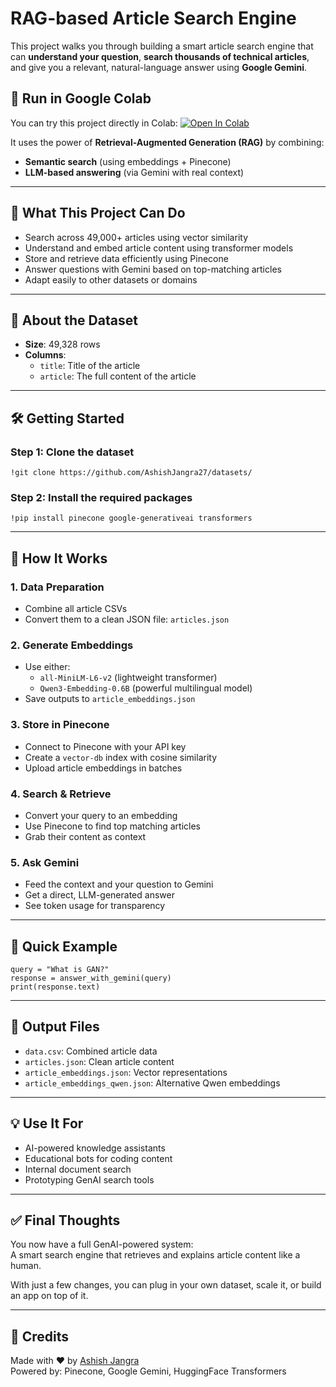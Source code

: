 # RAG-based Article Search Engine

This project walks you through building a smart article search engine that can **understand your question**, **search thousands of technical articles**, and give you a relevant, natural-language answer using **Google Gemini**.

## 🔗 Run in Google Colab

You can try this project directly in Colab:
[![Open In Colab](https://colab.research.google.com/assets/colab-badge.svg)](https://colab.research.google.com/drive/1p1nZFV0NI9rSIkmD_p3lDFeNvf_tFtYo?usp=sharing)


It uses the power of **Retrieval-Augmented Generation (RAG)** by combining:
- **Semantic search** (using embeddings + Pinecone)
- **LLM-based answering** (via Gemini with real context)

---

## 📌 What This Project Can Do

- Search across 49,000+ articles using vector similarity  
- Understand and embed article content using transformer models  
- Store and retrieve data efficiently using Pinecone  
- Answer questions with Gemini based on top-matching articles  
- Adapt easily to other datasets or domains  

---

## 📁 About the Dataset

- **Size**: 49,328 rows  
- **Columns**:
  - `title`: Title of the article  
  - `article`: The full content of the article  

---

## 🛠️ Getting Started

### Step 1: Clone the dataset
```
!git clone https://github.com/AshishJangra27/datasets/
```

### Step 2: Install the required packages
```
!pip install pinecone google-generativeai transformers
```

---

## 🚀 How It Works

### 1. Data Preparation
- Combine all article CSVs  
- Convert them to a clean JSON file: `articles.json`  

### 2. Generate Embeddings
- Use either:
  - `all-MiniLM-L6-v2` (lightweight transformer)
  - `Qwen3-Embedding-0.6B` (powerful multilingual model)
- Save outputs to `article_embeddings.json`

### 3. Store in Pinecone
- Connect to Pinecone with your API key  
- Create a `vector-db` index with cosine similarity  
- Upload article embeddings in batches  

### 4. Search & Retrieve
- Convert your query to an embedding  
- Use Pinecone to find top matching articles  
- Grab their content as context  

### 5. Ask Gemini
- Feed the context and your question to Gemini  
- Get a direct, LLM-generated answer  
- See token usage for transparency  

---

## 💬 Quick Example

```
query = "What is GAN?"
response = answer_with_gemini(query)
print(response.text)
```

---

## 📂 Output Files

- `data.csv`: Combined article data  
- `articles.json`: Clean article content  
- `article_embeddings.json`: Vector representations  
- `article_embeddings_qwen.json`: Alternative Qwen embeddings  

---

## 💡 Use It For

- AI-powered knowledge assistants  
- Educational bots for coding content  
- Internal document search  
- Prototyping GenAI search tools  

---

## ✅ Final Thoughts

You now have a full GenAI-powered system:  
A smart search engine that retrieves and explains article content like a human.

With just a few changes, you can plug in your own dataset, scale it, or build an app on top of it.

---

## 👤 Credits

Made with ❤️ by [Ashish Jangra](https://github.com/AshishJangra27)  
Powered by: Pinecone, Google Gemini, HuggingFace Transformers
